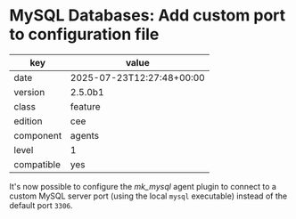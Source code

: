 [//]: # (werk v2)
# MySQL Databases: Add custom port to configuration file

key        | value
---------- | ---
date       | 2025-07-23T12:27:48+00:00
version    | 2.5.0b1
class      | feature
edition    | cee
component  | agents
level      | 1
compatible | yes

It's now possible to configure the _mk_mysql_ agent plugin to connect to a custom MySQL server
port (using the local `mysql` executable) instead of the default port `3306`.

